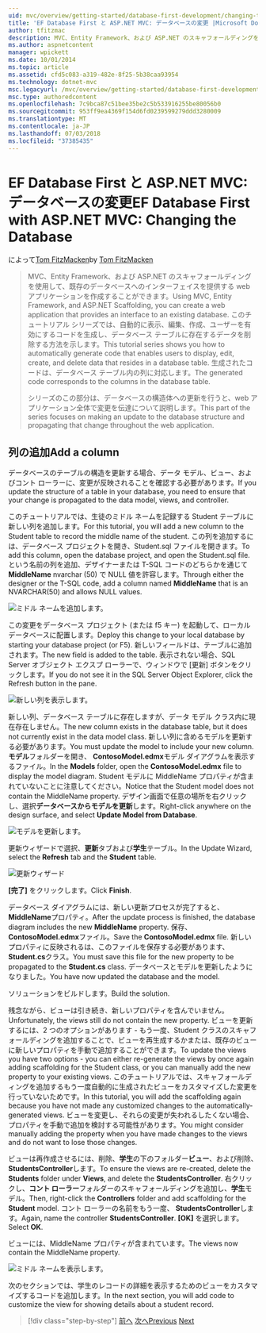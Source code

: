 ```yaml
---
uid: mvc/overview/getting-started/database-first-development/changing-the-database
title: 'EF Database First と ASP.NET MVC: データベースの変更 |Microsoft Docs'
author: tfitzmac
description: MVC、Entity Framework、および ASP.NET のスキャフォールディングを使用して、既存のデータベースへのインターフェイスを提供する web アプリケーションを作成することができます。 このチュートリアルの化しています.
ms.author: aspnetcontent
manager: wpickett
ms.date: 10/01/2014
ms.topic: article
ms.assetid: cfd5c083-a319-482e-8f25-5b38caa93954
ms.technology: dotnet-mvc
msc.legacyurl: /mvc/overview/getting-started/database-first-development/changing-the-database
msc.type: authoredcontent
ms.openlocfilehash: 7c9bca87c51bee35be2c5b533916255be80056b0
ms.sourcegitcommit: 953ff9ea4369f154d6fd0239599279ddd3280009
ms.translationtype: MT
ms.contentlocale: ja-JP
ms.lasthandoff: 07/03/2018
ms.locfileid: "37385435"
---
```

<a name="ef-database-first-with-aspnet-mvc-changing-the-database"></a><span data-ttu-id="99e19-104">EF Database First と ASP.NET MVC: データベースの変更</span><span class="sxs-lookup"><span data-stu-id="99e19-104">EF Database First with ASP.NET MVC: Changing the Database</span></span>
====================
<span data-ttu-id="99e19-105">によって[Tom FitzMacken](https://github.com/tfitzmac)</span><span class="sxs-lookup"><span data-stu-id="99e19-105">by [Tom FitzMacken](https://github.com/tfitzmac)</span></span>

> <span data-ttu-id="99e19-106">MVC、Entity Framework、および ASP.NET のスキャフォールディングを使用して、既存のデータベースへのインターフェイスを提供する web アプリケーションを作成することができます。</span><span class="sxs-lookup"><span data-stu-id="99e19-106">Using MVC, Entity Framework, and ASP.NET Scaffolding, you can create a web application that provides an interface to an existing database.</span></span> <span data-ttu-id="99e19-107">このチュートリアル シリーズでは、自動的に表示、編集、作成、ユーザーを有効にするコードを生成し、データベース テーブルに存在するデータを削除する方法を示します。</span><span class="sxs-lookup"><span data-stu-id="99e19-107">This tutorial series shows you how to automatically generate code that enables users to display, edit, create, and delete data that resides in a database table.</span></span> <span data-ttu-id="99e19-108">生成されたコードは、データベース テーブル内の列に対応します。</span><span class="sxs-lookup"><span data-stu-id="99e19-108">The generated code corresponds to the columns in the database table.</span></span>
> 
> <span data-ttu-id="99e19-109">シリーズのこの部分は、データベースの構造体への更新を行うと、web アプリケーション全体で変更を伝達について説明します。</span><span class="sxs-lookup"><span data-stu-id="99e19-109">This part of the series focuses on making an update to the database structure and propagating that change throughout the web application.</span></span>


## <a name="add-a-column"></a><span data-ttu-id="99e19-110">列の追加</span><span class="sxs-lookup"><span data-stu-id="99e19-110">Add a column</span></span>

<span data-ttu-id="99e19-111">データベースのテーブルの構造を更新する場合、データ モデル、ビュー、およびコント ローラーに、変更が反映されることを確認する必要があります。</span><span class="sxs-lookup"><span data-stu-id="99e19-111">If you update the structure of a table in your database, you need to ensure that your change is propagated to the data model, views, and controller.</span></span>

<span data-ttu-id="99e19-112">このチュートリアルでは、生徒のミドル ネームを記録する Student テーブルに新しい列を追加します。</span><span class="sxs-lookup"><span data-stu-id="99e19-112">For this tutorial, you will add a new column to the Student table to record the middle name of the student.</span></span> <span data-ttu-id="99e19-113">この列を追加するには、データベース プロジェクトを開き、Student.sql ファイルを開きます。</span><span class="sxs-lookup"><span data-stu-id="99e19-113">To add this column, open the database project, and open the Student.sql file.</span></span> <span data-ttu-id="99e19-114">という名前の列を追加、デザイナーまたは T-SQL コードのどちらかを通じて**MiddleName** nvarchar (50) で NULL 値を許容します。</span><span class="sxs-lookup"><span data-stu-id="99e19-114">Through either the designer or the T-SQL code, add a column named **MiddleName** that is an NVARCHAR(50) and allows NULL values.</span></span>

![ミドル ネームを追加します。](changing-the-database/_static/image1.png)

<span data-ttu-id="99e19-116">この変更をデータベース プロジェクト (または f5 キー) を起動して、ローカル データベースに配置します。</span><span class="sxs-lookup"><span data-stu-id="99e19-116">Deploy this change to your local database by starting your database project (or F5).</span></span> <span data-ttu-id="99e19-117">新しいフィールドは、テーブルに追加されます。</span><span class="sxs-lookup"><span data-stu-id="99e19-117">The new field is added to the table.</span></span> <span data-ttu-id="99e19-118">表示されない場合、SQL Server オブジェクト エクスプ ローラーで、ウィンドウで [更新] ボタンをクリックします。</span><span class="sxs-lookup"><span data-stu-id="99e19-118">If you do not see it in the SQL Server Object Explorer, click the Refresh button in the pane.</span></span>

![新しい列を表示します。](changing-the-database/_static/image2.png)

<span data-ttu-id="99e19-120">新しい列、データベース テーブルに存在しますが、データ モデル クラス内に現在存在しません。</span><span class="sxs-lookup"><span data-stu-id="99e19-120">The new column exists in the database table, but it does not currently exist in the data model class.</span></span> <span data-ttu-id="99e19-121">新しい列に含めるモデルを更新する必要があります。</span><span class="sxs-lookup"><span data-stu-id="99e19-121">You must update the model to include your new column.</span></span> <span data-ttu-id="99e19-122">**モデル**フォルダーを開き、 **ContosoModel.edmx**モデル ダイアグラムを表示するファイル。</span><span class="sxs-lookup"><span data-stu-id="99e19-122">In the **Models** folder, open the **ContosoModel.edmx** file to display the model diagram.</span></span> <span data-ttu-id="99e19-123">Student モデルに MiddleName プロパティが含まれていないことに注意してください。</span><span class="sxs-lookup"><span data-stu-id="99e19-123">Notice that the Student model does not contain the MiddleName property.</span></span> <span data-ttu-id="99e19-124">デザイン画面で任意の場所を右クリックし、選択**データベースからモデルを更新**します。</span><span class="sxs-lookup"><span data-stu-id="99e19-124">Right-click anywhere on the design surface, and select **Update Model from Database**.</span></span>

![モデルを更新します。](changing-the-database/_static/image3.png)

<span data-ttu-id="99e19-126">更新ウィザードで選択、**更新**タブおよび**学生**テーブル。</span><span class="sxs-lookup"><span data-stu-id="99e19-126">In the Update Wizard, select the **Refresh** tab and the **Student** table.</span></span>

![更新ウィザード](changing-the-database/_static/image4.png)

<span data-ttu-id="99e19-128">**[完了]** をクリックします。</span><span class="sxs-lookup"><span data-stu-id="99e19-128">Click **Finish**.</span></span>

<span data-ttu-id="99e19-129">データベース ダイアグラムには、新しい更新プロセスが完了すると、 **MiddleName**プロパティ。</span><span class="sxs-lookup"><span data-stu-id="99e19-129">After the update process is finished, the database diagram includes the new **MiddleName** property.</span></span> <span data-ttu-id="99e19-130">保存、 **ContosoModel.edmx**ファイル。</span><span class="sxs-lookup"><span data-stu-id="99e19-130">Save the **ContosoModel.edmx** file.</span></span> <span data-ttu-id="99e19-131">新しいプロパティに反映されるは、このファイルを保存する必要があります、 **Student.cs**クラス。</span><span class="sxs-lookup"><span data-stu-id="99e19-131">You must save this file for the new property to be propagated to the **Student.cs** class.</span></span> <span data-ttu-id="99e19-132">データベースとモデルを更新したようになりました。</span><span class="sxs-lookup"><span data-stu-id="99e19-132">You have now updated the database and the model.</span></span>

<span data-ttu-id="99e19-133">ソリューションをビルドします。</span><span class="sxs-lookup"><span data-stu-id="99e19-133">Build the solution.</span></span>

<span data-ttu-id="99e19-134">残念ながら、ビューは引き続き、新しいプロパティを含んでいません。</span><span class="sxs-lookup"><span data-stu-id="99e19-134">Unfortunately, the views still do not contain the new property.</span></span> <span data-ttu-id="99e19-135">ビューを更新するには、2 つのオプションがあります - もう一度、Student クラスのスキャフォールディングを追加することで、ビューを再生成するかまたは、既存のビューに新しいプロパティを手動で追加することができます。</span><span class="sxs-lookup"><span data-stu-id="99e19-135">To update the views you have two options - you can either re-generate the views by once again adding scaffolding for the Student class, or you can manually add the new property to your existing views.</span></span> <span data-ttu-id="99e19-136">このチュートリアルでは、スキャフォールディングを追加するもう一度自動的に生成されたビューをカスタマイズした変更を行っていないためです。</span><span class="sxs-lookup"><span data-stu-id="99e19-136">In this tutorial, you will add the scaffolding again because you have not made any customized changes to the automatically-generated views.</span></span> <span data-ttu-id="99e19-137">ビューを変更し、それらの変更が失われるしたくない場合、プロパティを手動で追加を検討する可能性があります。</span><span class="sxs-lookup"><span data-stu-id="99e19-137">You might consider manually adding the property when you have made changes to the views and do not want to lose those changes.</span></span>

<span data-ttu-id="99e19-138">ビューは再作成させるには、削除、**学生**の下のフォルダー**ビュー**、および削除、 **StudentsController**します。</span><span class="sxs-lookup"><span data-stu-id="99e19-138">To ensure the views are re-created, delete the **Students** folder under **Views**, and delete the **StudentsController**.</span></span> <span data-ttu-id="99e19-139">右クリックし、**コント ローラー**フォルダーのスキャフォールディングを追加し、**学生**モデル。</span><span class="sxs-lookup"><span data-stu-id="99e19-139">Then, right-click the **Controllers** folder and add scaffolding for the **Student** model.</span></span> <span data-ttu-id="99e19-140">コント ローラーの名前をもう一度、 **StudentsController**します。</span><span class="sxs-lookup"><span data-stu-id="99e19-140">Again, name the controller **StudentsController**.</span></span> <span data-ttu-id="99e19-141">**[OK]** を選択します。</span><span class="sxs-lookup"><span data-stu-id="99e19-141">Select **OK**.</span></span>

<span data-ttu-id="99e19-142">ビューには、MiddleName プロパティが含まれています。</span><span class="sxs-lookup"><span data-stu-id="99e19-142">The views now contain the MiddleName property.</span></span>

![ミドル ネームを表示します。](changing-the-database/_static/image5.png)

<span data-ttu-id="99e19-144">次のセクションでは、学生のレコードの詳細を表示するためのビューをカスタマイズするコードを追加します。</span><span class="sxs-lookup"><span data-stu-id="99e19-144">In the next section, you will add code to customize the view for showing details about a student record.</span></span>

> [!div class="step-by-step"]
> <span data-ttu-id="99e19-145">[前へ](generating-views.md)
> [次へ](customizing-a-view.md)</span><span class="sxs-lookup"><span data-stu-id="99e19-145">[Previous](generating-views.md)
[Next](customizing-a-view.md)</span></span>
